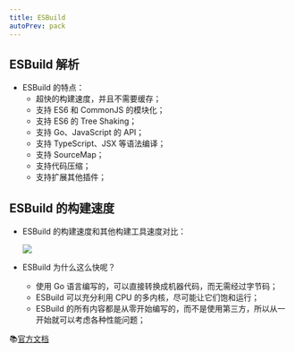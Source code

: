 ```yaml
---
title: ESBuild
autoPrev: pack
---
```


## ESBuild 解析

- ESBuild 的特点：
  - 超快的构建速度，并且不需要缓存；
  - 支持 ES6 和 CommonJS 的模块化；
  - 支持 ES6 的 Tree Shaking；
  - 支持 Go、JavaScript 的 API；
  - 支持 TypeScript、JSX 等语法编译；
  - 支持 SourceMap；
  - 支持代码压缩；
  - 支持扩展其他插件；

## ESBuild 的构建速度

- ESBuild 的构建速度和其他构建工具速度对比：

  ![](/frontEnd/pack/vite/11.png)

- ESBuild 为什么这么快呢？
  - 使用 Go 语言编写的，可以直接转换成机器代码，而无需经过字节码；
  - ESBuild 可以充分利用 CPU 的多内核，尽可能让它们饱和运行；
  - ESBuild 的所有内容都是从零开始编写的，而不是使用第三方，所以从一开始就可以考虑各种性能问题；

:books:[官方文档](https://esbuild.github.io/)
